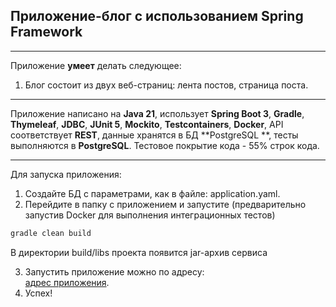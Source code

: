 ## Приложение-блог с использованием Spring Framework

_______

Приложение **умеет** делать следующее:

1. Блог состоит из двух веб-страниц: лента постов, страница поста.

-------

Приложение написано на **Java 21**, использует **Spring Boot 3**, **Gradle**, **Thymeleaf**, **JDBC**,
**JUnit 5**, **Mockito**, **Testcontainers**, **Docker**, API соответствует **REST**, данные хранятся в БД **PostgreSQL
**, тесты выполняются в **PostgreSQL**.
Тестовое покрытие кода - 55% строк кода.

-------

Для запуска приложения:

1. Создайте БД с параметрами, как в файле: application.yaml.
2. Перейдите в папку с приложением и запустите (предварительно запустив Docker для выполнения интеграционных тестов)

```gradle
gradle clean build
```

В директории build/libs проекта появится jar-архив сервиса

3. Запустить приложение можно по адресу:  
   [адрес приложения](http://localhost:8085).
4. Успех!  